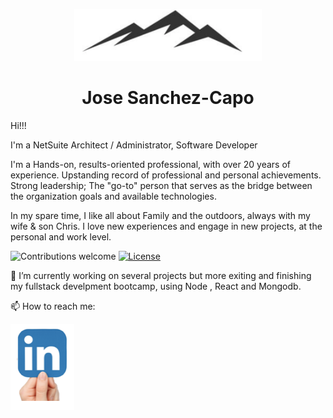 <p align="center"><img width=300px src="img/dev.png"></p>
<h1 align="center">Jose Sanchez-Capo</h1>


<p>Hi!!!

I'm a NetSuite Architect / Administrator, Software Developer

I'm a Hands-on, results-oriented professional, with over 20 years of experience. Upstanding record of professional and personal achievements. Strong leadership; The "go-to" person that serves as the bridge between the organization goals and available technologies.

In my spare time, I like all about Family and the outdoors, always with my wife & son Chris. I love new experiences and engage in new projects, at the personal and work level.

![Contributions welcome](https://img.shields.io/badge/contributions-welcome-orange.svg)
[![License](https://img.shields.io/badge/license-MIT-blue.svg)](https://opensource.org/licenses/MIT)

🔭 I’m currently working on several projects but more exiting and finishing my fullstack develpment bootcamp, using Node , React and Mongodb.

📫 How to reach me:

[![LinkedIn](./img/linkedIn.png)](https://www.linkedin.com/in/josesanchezcapo/)




<!--
**josesanchezcapo/josesanchezcapo** is a ✨ _special_ ✨ repository because its `README.md` (this file) appears on your GitHub profile.

Here are some ideas to get you started:

- 🔭 I’m currently working on ...
- 🌱 I’m currently learning ...
- 👯 I’m looking to collaborate on ...
- 🤔 I’m looking for help with ...
- 💬 Ask me about ...
- 📫 How to reach me: ...
- 😄 Pronouns: ...
- ⚡ Fun fact: ...
-->
